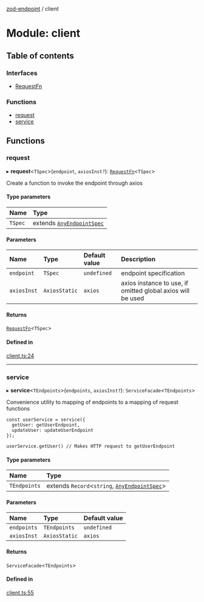 [zod-endpoint](../README.md) / client

# Module: client

## Table of contents

### Interfaces

- [RequestFn](../interfaces/client.RequestFn.md)

### Functions

- [request](client.md#request)
- [service](client.md#service)

## Functions

### request

▸ **request**<`TSpec`\>(`endpoint`, `axiosInst?`): [`RequestFn`](../interfaces/client.RequestFn.md)<`TSpec`\>

Create a function to invoke the endpoint through axios

#### Type parameters

| Name | Type |
| :------ | :------ |
| `TSpec` | extends [`AnyEndpointSpec`](spec.md#anyendpointspec) |

#### Parameters

| Name | Type | Default value | Description |
| :------ | :------ | :------ | :------ |
| `endpoint` | `TSpec` | `undefined` | endpoint specification |
| `axiosInst` | `AxiosStatic` | `axios` | axios instance to use, if omitted global axios will be used |

#### Returns

[`RequestFn`](../interfaces/client.RequestFn.md)<`TSpec`\>

#### Defined in

[client.ts:24](https://github.com/lorefnon/zod-endpoint/blob/eb01508/src/client.ts#L24)

___

### service

▸ **service**<`TEndpoints`\>(`endpoints`, `axiosInst?`): `ServiceFacade`<`TEndpoints`\>

Convenience utility to mapping of endpoints to a mapping of request functions

    const userService = service({
      getUser: getUserEndpoint,
      updateUser: updateUserEndpoint
    });

    userService.getUser() // Makes HTTP request to getUserEndpoint

#### Type parameters

| Name | Type |
| :------ | :------ |
| `TEndpoints` | extends `Record`<`string`, [`AnyEndpointSpec`](spec.md#anyendpointspec)\> |

#### Parameters

| Name | Type | Default value |
| :------ | :------ | :------ |
| `endpoints` | `TEndpoints` | `undefined` |
| `axiosInst` | `AxiosStatic` | `axios` |

#### Returns

`ServiceFacade`<`TEndpoints`\>

#### Defined in

[client.ts:55](https://github.com/lorefnon/zod-endpoint/blob/eb01508/src/client.ts#L55)

